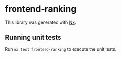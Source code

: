 # frontend-ranking

This library was generated with [Nx](https://nx.dev).

## Running unit tests

Run `nx test frontend-ranking` to execute the unit tests.
